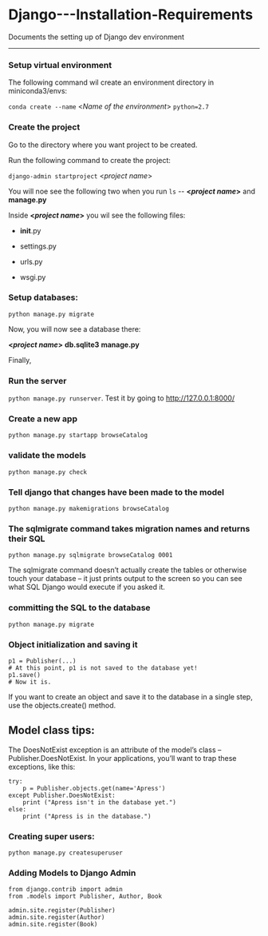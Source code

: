 # Django---Installation-Requirements
Documents the setting up of Django dev environment

---

### Setup virtual environment

The following command wil create an environment directory in miniconda3/envs:

`conda create --name` <_Name of the environment_> `python=2.7`

### Create the project

Go to the directory where you want project to be created.

Run the following command to create the project:

`django-admin startproject` <_project name_> 

You will noe see the following two when you run `ls` -- 
**<_project name_>** and **manage.py**

Inside **<_project name_>** you wil see the following files:

  * __init__.py

  * settings.py

  * urls.py

  * wsgi.py

### Setup databases: 

`python manage.py migrate`

Now, you will now see a database there:

**<_project name_>**  **db.sqlite3**  **manage.py**

Finally,

### Run the server

`python manage.py runserver`. Test it by going to http://127.0.0.1:8000/

### Create a new app

`python manage.py startapp browseCatalog`

### validate the models

`python manage.py check`

### Tell django that changes have been made to the model

`python manage.py makemigrations browseCatalog`

### The sqlmigrate command takes migration names and returns their SQL

`python manage.py sqlmigrate browseCatalog 0001`

The sqlmigrate command doesn’t actually create the tables or otherwise touch your database – it just prints output to the screen so you can see what SQL Django would execute if you asked it.

###  committing the SQL to the database

`python manage.py migrate`


### Object initialization and saving it
```
p1 = Publisher(...)
# At this point, p1 is not saved to the database yet!
p1.save()
# Now it is.
```

If you want to create an object and save it to the database in a single step, use the objects.create() method.

## Model class tips:


The DoesNotExist exception is an attribute of the model’s class – Publisher.DoesNotExist. In your applications, you’ll want to trap these exceptions, like this:
```
try:
    p = Publisher.objects.get(name='Apress')
except Publisher.DoesNotExist:
    print ("Apress isn't in the database yet.")
else:
    print ("Apress is in the database.")
```




### Creating super users:

`python manage.py createsuperuser`

### Adding Models to Django Admin

```
from django.contrib import admin
from .models import Publisher, Author, Book

admin.site.register(Publisher)
admin.site.register(Author)
admin.site.register(Book)
```
